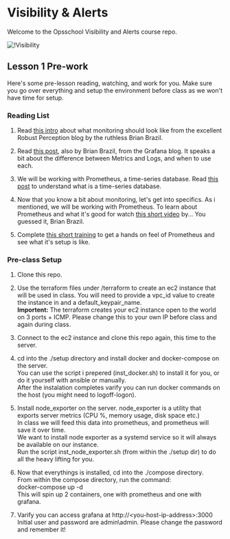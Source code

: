 Visibility & Alerts  
===================

Welcome to the Opsschool Visibility and Alerts course repo.  
  
![!Visibility](https://media.giphy.com/media/JBuDZwKcyrENW/giphy.gif)

Lesson 1 Pre-work  
-----------------

Here's some pre-lesson reading, watching, and work for you. Make sure you go over everything and setup the environment before class as we won't have time for setup.  

### Reading List  

1. Read [this intro](https://www.robustperception.io/monitoring-not-just-for-outages) about what monitoring should look like from the excellent Robust Perception blog by the ruthless Brian Brazil.  

2. Read [this post](https://grafana.com/blog/2016/01/05/logs-and-metrics-and-graphs-oh-my/), also by Brian Brazil, from the Grafana blog. It speaks a bit about the difference between Metrics and Logs, and when to use each.  

3. We will be working with Prometheus, a time-series database. Read [this post](https://blog.timescale.com/blog/what-the-heck-is-time-series-data-and-why-do-i-need-a-time-series-database-dcf3b1b18563/) to understand what is a time-series database.  

4. Now that you know a bit about monitoring, let's get into specifics. As i mentioned, we will be working with Prometheus. To learn about Prometheus and what it's good for watch [this short video](https://www.youtube.com/watch?v=cwRmXqXKGtk) by... You guessed it, Brian Brazil.    

5. Complete [this short training](https://www.katacoda.com/courses/prometheus/getting-started) to get a hands on feel of Prometheus and see what it's setup is like.  

### Pre-class Setup

1. Clone this repo.  

2. Use the terraform files under /terraform to create an ec2 instance that will be used in class.  You will need to provide a vpc_id value to create the instance in and a default_keypair_name.  
**Importent:** The terraform creates your ec2 instance open to the world on 3 ports + ICMP. Please change this to your own IP before class and again during class.  

3. Connect to the ec2 instance and clone this repo again, this time to the server.  

4. cd into the ./setup directory and install docker and docker-compose on the server.  
You can use the script i prepered (inst_docker.sh) to install it for you, or do it yourself with ansible or manually.  
After the instalation completes varify you can run docker commands on the host (you might need to logoff-logon).  

5. Install node_exporter on the server. node_exporter is a utility that exports server metrics (CPU %, memory usage, disk space etc.)  
In class we will feed this data into prometheus, and prometheus will save it over time.  
We want to install node exporter as a systemd service so it will always be available on our instance.  
Run the script inst_node_exporter.sh (from within the ./setup dir) to do all the heavy lifting for you.  

6. Now that everythings is installed, cd into the ./compose directory.  
From within the compose directory, run the command:  
docker-compose up -d  
This will spin up 2 containers, one with prometheus and one with grafana.  

7. Varify you can access grafana at http://\<you-host-ip-address\>:3000  
Initial user and password are admin\admin. Please change the password and remember it!  
